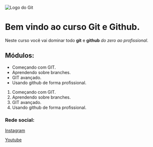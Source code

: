 ![Logo do Git](https://sujeitoprogramador.com/wp-content/uploads/2021/04/gitimage.png)
# Bem vindo ao curso Git e Github.
Neste curso você vai dominar todo **git** e **github** _do zero ao profissional_.

## Módulos:
* Começando com GIT.
* Aprendendo sobre branches.
* GIT avançado.
* Usando github de forma profissional.

1. Começando com GIT.
2. Aprendendo sobre branches.
3. GIT avançado.
4. Usando github de forma profissional.
### Rede social:
[Instagram](https://instagram.com/sujeitoprogramador)

[Youtube](https://youtube.com/sujeitoprogramador)

